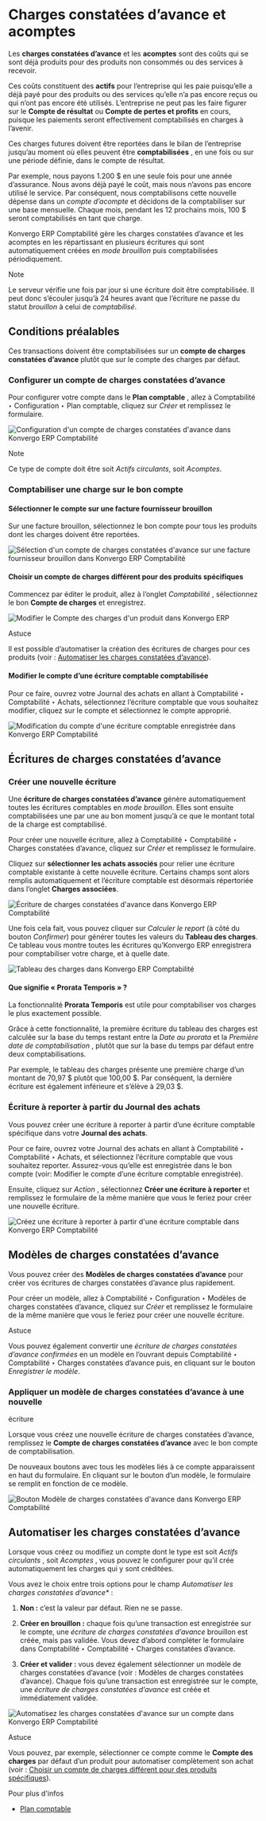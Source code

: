 # Charges constatées d’avance et acomptes

Les **charges constatées d’avance** et les **acomptes** sont des coûts qui se
sont déjà produits pour des produits non consommés ou des services à recevoir.

Ces coûts constituent des **actifs** pour l’entreprise qui les paie
puisqu’elle a déjà payé pour des produits ou des services qu’elle n’a pas
encore reçus ou qui n’ont pas encore été utilisés. L’entreprise ne peut pas
les faire figurer sur le **Compte de résultat** ou **Compte de pertes et
profits** en cours, puisque les paiements seront effectivement comptabilisés
en charges à l’avenir.

Ces charges futures doivent être reportées dans le bilan de l’entreprise
jusqu’au moment où elles peuvent être **comptabilisées** , en une fois ou sur
une période définie, dans le compte de résultat.

Par exemple, nous payons 1.200 $ en une seule fois pour une année d’assurance.
Nous avons déjà payé le coût, mais nous n’avons pas encore utilisé le service.
Par conséquent, nous comptabilisons cette nouvelle dépense dans un _compte
d’acompte_ et décidons de la comptabiliser sur une base mensuelle. Chaque
mois, pendant les 12 prochains mois, 100 $ seront comptabilisés en tant que
charge.

Konvergo ERP Comptabilité gère les charges constatées d’avance et les acomptes en les
répartissant en plusieurs écritures qui sont automatiquement créées en _mode
brouillon_ puis comptabilisées périodiquement.

<div class="alert alert-primary">
<p class="alert-title">
Note</p><p>Le serveur vérifie une fois par jour si une écriture doit être comptabilisée. Il peut donc s’écouler jusqu’à 24 heures avant que l’écriture ne passe du statut <em>brouillon</em> à celui de <em>comptabilisé</em>.</p>
</div>

## Conditions préalables

Ces transactions doivent être comptabilisées sur un **compte de charges
constatées d’avance** plutôt que sur le compte des charges par défaut.

### Configurer un compte de charges constatées d’avance

Pour configurer votre compte dans le **Plan comptable** , allez à Comptabilité
‣ Configuration ‣ Plan comptable, cliquez sur _Créer_ et remplissez le
formulaire.

![Configuration d'un compte de charges constatées d'avance dans Konvergo ERP
Comptabilité](../../../../_images/deferred_expenses01.png) <div class="alert alert-primary">
<p class="alert-title">
Note</p><p>Ce type de compte doit être soit <em>Actifs circulants</em>, soit <em>Acomptes</em>.</p>
</div>

### Comptabiliser une charge sur le bon compte

#### Sélectionner le compte sur une facture fournisseur brouillon

Sur une facture brouillon, sélectionnez le bon compte pour tous les produits
dont les charges doivent être reportées.

![Sélection d'un compte de charges constatées d'avance sur une facture
fournisseur brouillon dans Konvergo ERP
Comptabilité](../../../../_images/deferred_expenses02.png)

#### Choisir un compte de charges différent pour des produits spécifiques

Commencez par éditer le produit, allez à l’onglet _Comptabilité_ ,
sélectionnez le bon **Compte de charges** et enregistrez.

![Modifier le Compte des charges d'un produit dans
Konvergo ERP](../../../../_images/deferred_expenses03.png) <div class="alert alert-info">
<p class="alert-title">
Astuce</p><p>Il est possible d’automatiser la création des écritures de charges pour ces produits (voir : <a href="#automate-the-deferred-expenses">Automatiser les charges constatées d’avance</a>).</p>
</div>

#### Modifier le compte d’une écriture comptable comptabilisée

Pour ce faire, ouvrez votre Journal des achats en allant à Comptabilité ‣
Comptabilité ‣ Achats, sélectionnez l’écriture comptable que vous souhaitez
modifier, cliquez sur le compte et sélectionnez le compte approprié.

![Modification du compte d'une écriture comptable enregistrée dans Konvergo ERP
Comptabilité](../../../../_images/deferred_expenses04.png)

## Écritures de charges constatées d’avance

### Créer une nouvelle écriture

Une **écriture de charges constatées d’avance** génère automatiquement toutes
les écritures comptables en _mode brouillon_. Elles sont ensuite
comptabilisées une par une au bon moment jusqu’à ce que le montant total de la
charge est comptabilisé.

Pour créer une nouvelle écriture, allez à Comptabilité ‣ Comptabilité ‣
Charges constatées d’avance, cliquez sur _Créer_ et remplissez le formulaire.

Cliquez sur **sélectionner les achats associés** pour relier une écriture
comptable existante à cette nouvelle écriture. Certains champs sont alors
remplis automatiquement et l’écriture comptable est désormais répertoriée dans
l’onglet **Charges associées**.

![Écriture de charges constatées d'avance dans Konvergo ERP
Comptabilité](../../../../_images/deferred_expenses05.png)

Une fois cela fait, vous pouvez cliquer sur _Calculer le report_ (à côté du
bouton _Confirmer_) pour générer toutes les valeurs du **Tableau des
charges**. Ce tableau vous montre toutes les écritures qu’Konvergo ERP enregistrera
pour comptabiliser votre charge, et à quelle date.

![Tableau des charges dans Konvergo ERP
Comptabilité](../../../../_images/deferred_expenses06.png)

#### Que signifie « Prorata Temporis » ?

La fonctionnalité **Prorata Temporis** est utile pour comptabiliser vos
charges le plus exactement possible.

Grâce à cette fonctionnalité, la première écriture du tableau des charges est
calculée sur la base du temps restant entre la _Date au prorata_ et la
_Première date de comptabilisation_ , plutôt que sur la base du temps par
défaut entre deux comptabilisations.

Par exemple, le tableau des charges présente une première charge d’un montant
de 70,97 $ plutôt que 100,00 $. Par conséquent, la dernière écriture est
également inférieure et s’élève à 29,03 $.

### Écriture à reporter à partir du Journal des achats

Vous pouvez créer une écriture à reporter à partir d’une écriture comptable
spécifique dans votre **Journal des achats**.

Pour ce faire, ouvrez votre Journal des achats en allant à Comptabilité ‣
Comptabilité ‣ Achats, et sélectionnez l’écriture comptable que vous souhaitez
reporter. Assurez-vous qu’elle est enregistrée dans le bon compte (voir:
Modifier le compte d’une écriture comptable enregistrée).

Ensuite, cliquez sur _Action_ , sélectionnez **Créer une écriture à reporter**
et remplissez le formulaire de la même manière que vous le feriez pour créer
une nouvelle écriture.

![Créez une écriture à reporter à partir d'une écriture comptable dans Konvergo ERP
Comptabilité](../../../../_images/deferred_expenses07.png)

## Modèles de charges constatées d’avance

Vous pouvez créer des **Modèles de charges constatées d’avance** pour créer
vos écritures de charges constatées d’avance plus rapidement.

Pour créer un modèle, allez à Comptabilité ‣ Configuration ‣ Modèles de
charges constatées d’avance, cliquez sur _Créer_ et remplissez le formulaire
de la même manière que vous le feriez pour créer une nouvelle écriture.

<div class="alert alert-info">
<p class="alert-title">
Astuce</p><p>Vous pouvez également convertir une <em>écriture de charges constatées d’avance confirmées</em> en un modèle en l’ouvrant depuis Comptabilité ‣ Comptabilité ‣ Charges constatées d’avance puis, en cliquant sur le bouton <em>Enregistrer le modèle</em>.</p>
</div>

### Appliquer un modèle de charges constatées d’avance à une nouvelle
écriture

Lorsque vous créez une nouvelle écriture de charges constatées d’avance,
remplissez le **Compte de charges constatées d’avance** avec le bon compte de
comptabilisation.

De nouveaux boutons avec tous les modèles liés à ce compte apparaissent en
haut du formulaire. En cliquant sur le bouton d’un modèle, le formulaire se
remplit en fonction de ce modèle.

![Bouton Modèle de charges constatées d'avance dans Konvergo ERP
Comptabilité](../../../../_images/deferred_expenses08.png)

## Automatiser les charges constatées d’avance

Lorsque vous créez ou modifiez un compte dont le type est soit _Actifs
circulants_ , soit _Acomptes_ , vous pouvez le configurer pour qu’il crée
automatiquement les charges qui y sont créditées.

Vous avez le choix entre trois options pour le champ _Automatiser les charges
constatées d’avance*_ :

  1. **Non :** c’est la valeur par défaut. Rien ne se passe.

  2. **Créer en brouillon :** chaque fois qu’une transaction est enregistrée sur le compte, une _écriture de charges constatées d’avance_ brouillon est créée, mais pas validée. Vous devez d’abord compléter le formulaire dans Comptabilité ‣ Comptabilité ‣ Charges constatées d’avance.

  3. **Créer et valider :** vous devez également sélectionner un modèle de charges constatées d’avance (voir : Modèles de charges constatées d’avance). Chaque fois qu’une transaction est enregistrée sur le compte, une _écriture de charges constatées d’avance_ est créée et immédiatement validée.

![Automatisez les charges constatées d'avance sur un compte dans Konvergo ERP
Comptabilité](../../../../_images/deferred_expenses09.png) <div class="alert alert-info">
<p class="alert-title">
Astuce</p><p>Vous pouvez, par exemple, sélectionner ce compte comme le <b>Compte des charges</b> par défaut d’un produit pour automatiser complètement son achat (voir : <a href="#choose-a-different-expense-account-for-specific-products">Choisir un compte de charges différent pour des produits spécifiques</a>).</p>
</div>
<div class="alert alert-secondary">
<p class="alert-title">
Pour plus d'infos</p><ul>
<li><p><a href="../get_started/chart_of_accounts">Plan comptable</a></p></li>
</ul>
</div>

